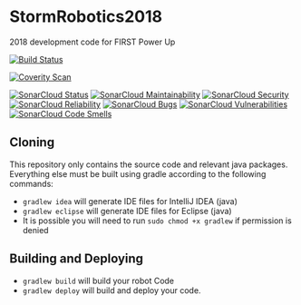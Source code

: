# StormRobotics2018

2018 development code for FIRST Power Up

[![Build Status](https://travis-ci.org/2729StormRobotics/StormRobotics2018.svg?branch=master)](https://travis-ci.org/2729StormRobotics/StormRobotics2018)

[![Coverity Scan](https://scan.coverity.com/projects/15040/badge.svg?flat=1)](https://scan.coverity.com/projects/2729stormrobotics-stormrobotics2018)

[![SonarCloud Status](https://sonarcloud.io/api/project_badges/measure?project=StormRobotics2018:asbestos&metric=alert_status)](https://sonarcloud.io/dashboard?id=StormRobotics2018:asbestos)
[![SonarCloud Maintainability](https://sonarcloud.io/api/project_badges/measure?project=StormRobotics2018:asbestos&metric=sqale_rating)](https://sonarcloud.io/dashboard?id=StormRobotics2018:asbestos)
[![SonarCloud Security](https://sonarcloud.io/api/project_badges/measure?project=StormRobotics2018:asbestos&metric=security_rating)](https://sonarcloud.io/dashboard?id=StormRobotics2018:asbestos)
[![SonarCloud Reliability](https://sonarcloud.io/api/project_badges/measure?project=StormRobotics2018:asbestos&metric=reliability_rating)](https://sonarcloud.io/dashboard?id=StormRobotics2018:asbestos)
[![SonarCloud Bugs](https://sonarcloud.io/api/project_badges/measure?project=StormRobotics2018:asbestos&metric=bugs)](https://sonarcloud.io/dashboard?id=StormRobotics2018:asbestos)
[![SonarCloud Vulnerabilities](https://sonarcloud.io/api/project_badges/measure?project=StormRobotics2018:asbestos&metric=vulnerabilities)](https://sonarcloud.io/dashboard?id=StormRobotics2018:asbestos)
[![SonarCloud Code Smells](https://sonarcloud.io/api/project_badges/measure?project=StormRobotics2018:asbestos&metric=code_smells)](https://sonarcloud.io/dashboard?id=StormRobotics2018:asbestos)

## Cloning

This repository only contains the source code and relevant java packages.  Everything else must be built using gradle according to the following commands:

- ```gradlew idea``` will generate IDE files for IntelliJ IDEA (java)  
- ```gradlew eclipse``` will generate IDE files for Eclipse (java)
- It is possible you will need to run ```sudo chmod +x gradlew``` if permission is denied

## Building and Deploying

- ```gradlew build``` will build your robot Code  
- ```gradlew deploy``` will build and deploy your code.
